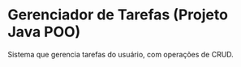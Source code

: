 # Gerenciador de Tarefas (Projeto Java POO)
Sistema que gerencia tarefas do usuário, com operações de CRUD.
